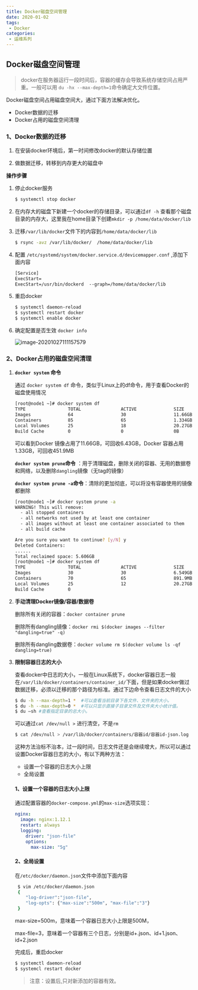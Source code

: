 ```yaml
---
title: Docker磁盘空间管理
date: 2020-01-02
tags:
 - Docker
categories:
 - 运维系列
---
```

## Docker磁盘空间管理

> docker在服务器运行一段时间后，容器的缓存会导致系统存储空间占用严重。一般可以用 `du -hx --max-depth=1`命令确定大文件位置。

Docker磁盘空间占用磁盘空间大，通过下面方法解决优化。

- Docker数据的迁移
- Docker占用的磁盘空间清理

### 1、Docker数据的迁移

1. 在安装docker环境后，第一时间修改docker的默认存储位置

2. 做数据迁移，转移到内存更大的磁盘中

**操作步骤**

1. 停止docker服务

   ```sh
   $ systemctl stop docker
   ```

2. 在内存大的磁盘下新建一个docker的存储目录，可以通过`df -h` 查看那个磁盘目录的内存大，这里我在home目录下创建`mkdir -p /home/data/docker/lib`

3. 迁移`/var/lib/docker`文件下的内容到`/home/data/docker/lib`

   ```sh
   $ rsync -avz /var/lib/docker/  /home/data/docker/lib
   ```

4. 配置 `/etc/systemd/system/docker.service.d/devicemapper.conf` ,添加下面内容

   ```tex
   [Service]
   ExecStart=
   ExecStart=/usr/bin/dockerd  --graph=/home/data/docker/lib
   ```

5. 重启docker

   ```sh
   $ systemctl daemon-reload
   $ systemctl restart docker
   $ systemctl enable docker
   ```

6. 确定配置是否生效 `docker info`

   ![image-20201027111157579](https://gitee.com/zhengyanxiong/picture-bed/raw/master/img/image-20201027111157579.png)

### 2、Docker占用的磁盘空间清理

1. **`docker system` 命令**

   通过 `docker system df` 命令，类似于Linux上的df命令，用于查看Docker的磁盘使用情况

   ```sh
   [root@node1 ~]# docker system df
   TYPE                TOTAL               ACTIVE              SIZE                RECLAIMABLE
   Images              64                  30                  11.66GB             6.431GB (55%)
   Containers          85                  65                  1.334GB             451.9MB (33%)
   Local Volumes       25                  18                  20.27GB             103.7kB (0%)
   Build Cache         0                   0                   0B                  0B
   ```

   可以看到Docker 镜像占用了11.66GB，可回收6.43GB，Docker 容器占用1.33GB，可回收451.9MB

   **`docker system prune`命令** ：用于清理磁盘，删除关闭的容器、无用的数据卷和网络，以及删除`dangling`镜像（无tag的镜像）

   **`docker system prune -a`命令**：清除的更加彻底，可以将没有容器使用的镜像都删除

   ```sh
   [root@node1 ~]# docker system prune -a
   WARNING! This will remove:
     - all stopped containers
     - all networks not used by at least one container
     - all images without at least one container associated to them
     - all build cache
   
   Are you sure you want to continue? [y/N] y
   Deleted Containers:
   ......
   Total reclaimed space: 5.606GB
   [root@node1 ~]# docker system df
   TYPE                TOTAL               ACTIVE              SIZE                RECLAIMABLE
   Images              30                  30                  6.549GB             654.4MB (9%)
   Containers          70                  65                  891.9MB             782.9kB (0%)
   Local Volumes       25                  12                  20.27GB             103.7kB (0%)
   Build Cache         0    
   
   ```

2. **手动清理Docker镜像/容器/数据卷**

   删除所有关闭的容器：`docker container prune`

   删除所有dangling镜像：`docker rmi $(docker images --filter "dangling=true" -q)`

   删除所有dangling数据卷：`docker volume rm $(docker volume ls -qf dangling=true)`

3. **限制容器日志的大小**

   查看docker中日志的大小，一般在Linux系统下，docker容器日志一般在`/var/lib/docker/containers/container_id/`下面，但是如果docker做过数据迁移，必须以迁移的那个路径为标准。通过下边命令查看日志文件的大小

   ```sh
   $ du -h --max-depth=1 *  #可以查看当前目录下各文件、文件夹的大小。
   $ du -h --max-depth=0 *  #可以只显示直接子目录文件及文件夹大小统计值。
   $ du –sh #查看指定目录的总大小。
   ```

   可以通过`cat /dev/null >`  进行清空，不是`rm`

   ```sh
   $ cat /dev/null > /var/lib/docker/containers/容器id/容器id-json.log
   ```

   这种方法治标不治本，过一段时间，日志文件还是会继续增大，所以可以通过设置Docker容器日志的大小，有以下两种方法：

   - 设置一个容器的日志大小上限
   - 全局设置

   #### 1、设置一个容器的日志大小上限

   通过配置容器的`docker-compose.yml`的`max-size`选项实现：

   ```yml
   nginx: 
     image: nginx:1.12.1 
     restart: always 
     logging: 
       driver: "json-file"
       options: 
         max-size: "5g"
   ```

   #### 2、全局设置

   在`/etc/docker/daemon.json`文件中添加下面内容

   ```sh
    $ vim /etc/docker/daemon.json
    {
       "log-driver":"json-file",
       "log-opts": {"max-size":"500m", "max-file":"3"}
    }
   ```

   max-size=500m，意味着一个容器日志大小上限是500M，

   max-file=3，意味着一个容器有三个日志，分别是id+.json、id+1.json、id+2.json

   完成后，重启docker

   ```sh
   $ systemctl daemon-reload
   $ systemcl restart docker
   ```

   > 注意：设置后,只对新添加的容器有效。

